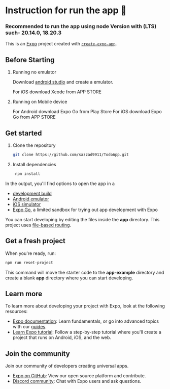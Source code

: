# Instruction for run the app 👋

### Recommended to run the app using node Version with (LTS) such- 20.14.0, 18.20.3
This is an [Expo](https://expo.dev) project created with [`create-expo-app`](https://www.npmjs.com/package/create-expo-app).

## Before Starting

1. Running no emulator
   
   Download [android studio](https://developer.android.com/studio?gad_source=1&gclid=CjwKCAjw1K-zBhBIEiwAWeCOFwd9UzxDiivzp4-Sy9QxfpLSn2ixjD4bTfTA6tYlW9_vvnL0bIhyExoCNRgQAvD_BwE&gclsrc=aw.ds) and create a emulator.

   For iOS download Xcode from APP STORE

2. Running on Mobile device
   
   For Android download Expo Go from Play Store
   For iOS download Expo Go from APP STORE


## Get started

1. Clone the repository

   ```bash
   git clone https://github.com/sazzad9911/TodoApp.git
   ```

2. Install dependencies

   ```bash
    npm install
   ```

In the output, you'll find options to open the app in a

- [development build](https://docs.expo.dev/develop/development-builds/introduction/)
- [Android emulator](https://docs.expo.dev/workflow/android-studio-emulator/)
- [iOS simulator](https://docs.expo.dev/workflow/ios-simulator/)
- [Expo Go](https://expo.dev/go), a limited sandbox for trying out app development with Expo

You can start developing by editing the files inside the **app** directory. This project uses [file-based routing](https://docs.expo.dev/router/introduction).

## Get a fresh project

When you're ready, run:

```bash
npm run reset-project
```

This command will move the starter code to the **app-example** directory and create a blank **app** directory where you can start developing.

## Learn more

To learn more about developing your project with Expo, look at the following resources:

- [Expo documentation](https://docs.expo.dev/): Learn fundamentals, or go into advanced topics with our [guides](https://docs.expo.dev/guides).
- [Learn Expo tutorial](https://docs.expo.dev/tutorial/introduction/): Follow a step-by-step tutorial where you'll create a project that runs on Android, iOS, and the web.

## Join the community

Join our community of developers creating universal apps.

- [Expo on GitHub](https://github.com/expo/expo): View our open source platform and contribute.
- [Discord community](https://chat.expo.dev): Chat with Expo users and ask questions.
